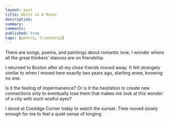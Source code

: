 ```yaml
---
layout: post
title: Waltz in A Minor
description:
summary:
comments:
published: true
tags: [poetry, friendship]
---
```


There are songs, poems, and paintings about romantic love; I wonder where all the great thinkers’ stances are on friendship.

I returned to Boston after all my close friends moved away. It felt strangely similar to when I moved here exactly two years ago, starting anew, knowing no one.

Is it the feeling of impermanence? Or is it the hesitation to create new connections only to eventually lose them that makes me look at this wonder of a city with such wistful eyes?

I stood at Coolidge Corner today to watch the sunset. Time moved slowly enough for me to feel a quiet sense of longing.